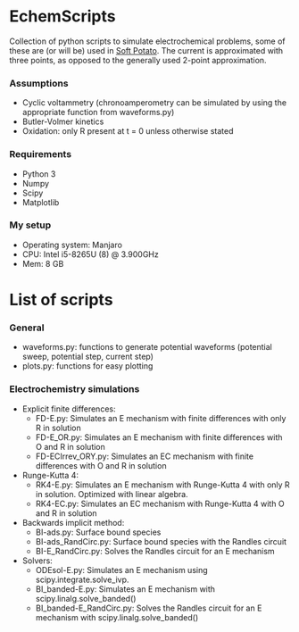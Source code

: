 # EchemScripts
Collection of python scripts to simulate electrochemical problems, some of these are (or will be) used in [Soft Potato](https://oliverrdz.xyz/soft-potato). The current is approximated with three points, as opposed to the generally used 2-point approximation.

### Assumptions
* Cyclic voltammetry (chronoamperometry can be simulated by using the appropriate function from waveforms.py)
* Butler-Volmer kinetics 
* Oxidation: only R present at t = 0 unless otherwise stated

### Requirements
* Python 3
* Numpy
* Scipy
* Matplotlib

### My setup
* Operating system: Manjaro
* CPU: Intel i5-8265U (8) @ 3.900GHz
* Mem: 8 GB

# List of scripts
### General
* waveforms.py: functions to generate potential waveforms (potential sweep, potential step, current step)
* plots.py: functions for easy plotting

### Electrochemistry simulations
* Explicit finite differences:
  * FD-E.py: Simulates an E mechanism with finite differences with only R in solution
  * FD-E_OR.py: Simulates an E mechanism with finite differences with O and R in solution
  * FD-ECIrrev_ORY.py: Simulates an EC mechanism with finite differences with O and R in solution
* Runge-Kutta 4:
  * RK4-E.py: Simulates an E mechanism with Runge-Kutta 4 with only R in solution. Optimized with linear algebra.
  * RK4-EC.py: Simulates an EC mechanism with Runge-Kutta 4 with O and R in solution
* Backwards implicit method:
  * BI-ads.py: Surface bound species
  * BI-ads_RandCirc.py: Surface bound species with the Randles circuit
  * BI-E_RandCirc.py: Solves the Randles circuit for an E mechanism
* Solvers:
  * ODEsol-E.py: Simulates an E mechanism using scipy.integrate.solve_ivp. 
  * BI_banded-E.py: Simulates an E mechanism with scipy.linalg.solve_banded()
  * BI_banded-E_RandCirc.py: Solves the Randles circuit for an E mechanism with scipy.linalg.solve_banded()
